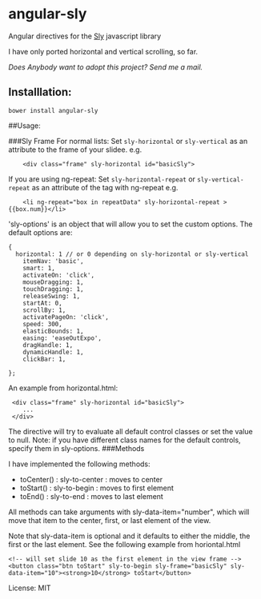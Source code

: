 angular-sly
===========

Angular directives for the [Sly](http://github.com/darsain/sly) javascript library

I have only ported horizontal and vertical scrolling, so far.


*Does Anybody want to adopt this project? Send me a mail.*

## Installlation: 
 
```
bower install angular-sly
```
##Usage:

###Sly Frame
For normal lists:
Set `sly-horizontal` or `sly-vertical` as an attribute to the frame of your slidee. e.g.
```
	<div class="frame" sly-horizontal id="basicSly">
```

If you are using ng-repeat:
Set `sly-horizontal-repeat` or `sly-vertical-repeat` as an attribute of the tag with ng-repeat e.g.

```
	<li ng-repeat="box in repeatData" sly-horizontal-repeat >{{box.num}}</li>
```

'sly-options' is an object that will allow you to set the custom options. The default options are:

```
{
  horizontal: 1 // or 0 depending on sly-horizontal or sly-vertical
	itemNav: 'basic',
	smart: 1,
	activateOn: 'click',
	mouseDragging: 1,
	touchDragging: 1,
	releaseSwing: 1,
	startAt: 0,
	scrollBy: 1,
	activatePageOn: 'click',
	speed: 300,
	elasticBounds: 1,
	easing: 'easeOutExpo',
	dragHandle: 1,
	dynamicHandle: 1,
	clickBar: 1,

};
```

An example from horizontal.html:
```
 <div class="frame" sly-horizontal id="basicSly">
 	...
 </div>
```

The directive will try to evaluate all default control classes or set the value to null. 
Note: if you have different class names for the default controls, specify them in sly-options. 
###Methods

I have implemented the following methods: 

* toCenter() 	: sly-to-center 	: moves to center
* toStart() 	: sly-to-begin 		: moves to first element
* toEnd() 		: sly-to-end 		: moves to last element

All methods can take arguments with sly-data-item="number", which will move that item to the center, first, or last element of the view.

Note that sly-data-item is optional and it defaults to either the middle, the first or the last element.
See the following example from horiontal.html
```
<!-- will set slide 10 as the first element in the view frame -->
<button class="btn toStart" sly-to-begin sly-frame="basicSly" sly-data-item="10"><strong>10</strong> toStart</button>
```


License: MIT
